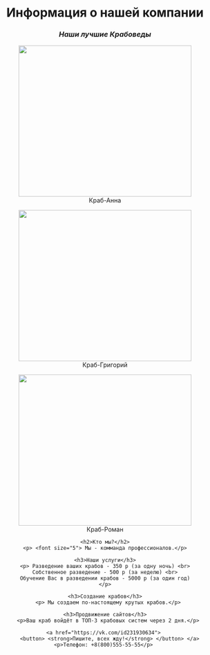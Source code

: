 <html>
 <head>
  <meta charset="utf-8">
  <title>Бизнес с нуля</title>
 </head>
 
 <body>
  <center> <h1> <strong>Информация о нашей компании</strong> </h1>
  <p> <h3> <em>Наши лучшие Крабоведы</em> </h3> </p> 
	<p> <img src="https://funik.ru/wp-content/uploads/2019/07/02b429d56e5557f2629e.jpg" 
	height="350" width="400" align="Botton"> <br> Краб-Анна </p>
	<p> <img src="https://img.allzip.org/g/64/orig/7525047.jpg"
		height="350" width="400" align="Botton"> <br> Краб-Григорий </p>
	<p> <img src="[https://mykaleidoscope.ru/x/uploads/posts/2022-09/1663207634_6-mykaleidoscope-ru-p-veselii-krab-oboi-6.jpg]"
		height="350" width="400" align="Botton"> <br> Краб-Роман </p>
    
    <h2>Кто мы?</h2>
	<p> <font size="5"> Мы - комманда профессионалов.</p>
    
    <h3>Наши услуги</h3>
    <p> Разведение ваших крабов - 350 р (за одну ночь) <br>
    Собственное разведение - 500 р (за неделю) <br>
    Обучение Вас в разведении крабов - 5000 р (за один год)
    </p>
	
	<h3>Создание крабов</h3>
	  <p> Мы создаем по-настоящему крутых крабов.</p>
	
	<h3>Продвижение сайтов</h3>
	  <p>Ваш краб войдёт в ТОП-3 крабовых систем через 2 дня.</p>
	  
	<a href="https://vk.com/id231930634"> 
		<button> <strong>Пишите, всех жду!</strong> </button> </a> 
	<p>Телефон: +8(800)555-55-55</p> 
 </center>
 </body>
</html>
